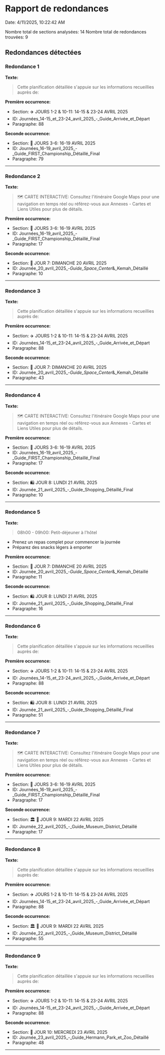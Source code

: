 # Rapport de redondances

Date: 4/11/2025, 10:22:42 AM

Nombre total de sections analysées: 14
Nombre total de redondances trouvées: 9

## Redondances détectées

### Redondance 1

**Texte:**

> Cette planification détaillée s'appuie sur les informations recueillies auprès de:

**Première occurrence:**

- Section:  ✈️ JOURS 1-2 & 10-11: 14-15 & 23-24 AVRIL 2025
- ID: Journées_14-15_et_23-24_avril_2025_-_Guide_Arrivée_et_Départ
- Paragraphe: 88

**Seconde occurrence:**

- Section:  🤖 JOURS 3-6: 16-19 AVRIL 2025
- ID: Journées_16-19_avril_2025_-_Guide_FIRST_Championship_Détaillé_Final
- Paragraphe: 79

---

### Redondance 2

**Texte:**

> 🗺️ CARTE INTERACTIVE: Consultez l'itinéraire Google Maps pour une navigation en temps réel ou référez-vous aux Annexes - Cartes et Liens Utiles pour plus de détails.

**Première occurrence:**

- Section:  🤖 JOURS 3-6: 16-19 AVRIL 2025
- ID: Journées_16-19_avril_2025_-_Guide_FIRST_Championship_Détaillé_Final
- Paragraphe: 17

**Seconde occurrence:**

- Section:  🚀 JOUR 7: DIMANCHE 20 AVRIL 2025
- ID: Journée_20_avril_2025_-_Guide_Space_Center_&_Kemah_Détaillé
- Paragraphe: 10

---

### Redondance 3

**Texte:**

> Cette planification détaillée s'appuie sur les informations recueillies auprès de:

**Première occurrence:**

- Section:  ✈️ JOURS 1-2 & 10-11: 14-15 & 23-24 AVRIL 2025
- ID: Journées_14-15_et_23-24_avril_2025_-_Guide_Arrivée_et_Départ
- Paragraphe: 88

**Seconde occurrence:**

- Section:  🚀 JOUR 7: DIMANCHE 20 AVRIL 2025
- ID: Journée_20_avril_2025_-_Guide_Space_Center_&_Kemah_Détaillé
- Paragraphe: 43

---

### Redondance 4

**Texte:**

> 🗺️ CARTE INTERACTIVE: Consultez l'itinéraire Google Maps pour une navigation en temps réel ou référez-vous aux Annexes - Cartes et Liens Utiles pour plus de détails.

**Première occurrence:**

- Section:  🤖 JOURS 3-6: 16-19 AVRIL 2025
- ID: Journées_16-19_avril_2025_-_Guide_FIRST_Championship_Détaillé_Final
- Paragraphe: 17

**Seconde occurrence:**

- Section:  🛍️ JOUR 8: LUNDI 21 AVRIL 2025
- ID: Journée_21_avril_2025_-_Guide_Shopping_Détaillé_Final
- Paragraphe: 10

---

### Redondance 5

**Texte:**

> 08h00 - 09h00: Petit-déjeuner à l'hôtel
- Prenez un repas complet pour commencer la journée
- Préparez des snacks légers à emporter

**Première occurrence:**

- Section:  🚀 JOUR 7: DIMANCHE 20 AVRIL 2025
- ID: Journée_20_avril_2025_-_Guide_Space_Center_&_Kemah_Détaillé
- Paragraphe: 11

**Seconde occurrence:**

- Section:  🛍️ JOUR 8: LUNDI 21 AVRIL 2025
- ID: Journée_21_avril_2025_-_Guide_Shopping_Détaillé_Final
- Paragraphe: 16

---

### Redondance 6

**Texte:**

> Cette planification détaillée s'appuie sur les informations recueillies auprès de:

**Première occurrence:**

- Section:  ✈️ JOURS 1-2 & 10-11: 14-15 & 23-24 AVRIL 2025
- ID: Journées_14-15_et_23-24_avril_2025_-_Guide_Arrivée_et_Départ
- Paragraphe: 88

**Seconde occurrence:**

- Section:  🛍️ JOUR 8: LUNDI 21 AVRIL 2025
- ID: Journée_21_avril_2025_-_Guide_Shopping_Détaillé_Final
- Paragraphe: 51

---

### Redondance 7

**Texte:**

> 🗺️ CARTE INTERACTIVE: Consultez l'itinéraire Google Maps pour une navigation en temps réel ou référez-vous aux Annexes - Cartes et Liens Utiles pour plus de détails.

**Première occurrence:**

- Section:  🤖 JOURS 3-6: 16-19 AVRIL 2025
- ID: Journées_16-19_avril_2025_-_Guide_FIRST_Championship_Détaillé_Final
- Paragraphe: 17

**Seconde occurrence:**

- Section:  🏛️ 🔬 JOUR 9: MARDI 22 AVRIL 2025
- ID: Journée_22_avril_2025_-_Guide_Museum_District_Détaillé
- Paragraphe: 17

---

### Redondance 8

**Texte:**

> Cette planification détaillée s'appuie sur les informations recueillies auprès de:

**Première occurrence:**

- Section:  ✈️ JOURS 1-2 & 10-11: 14-15 & 23-24 AVRIL 2025
- ID: Journées_14-15_et_23-24_avril_2025_-_Guide_Arrivée_et_Départ
- Paragraphe: 88

**Seconde occurrence:**

- Section:  🏛️ 🔬 JOUR 9: MARDI 22 AVRIL 2025
- ID: Journée_22_avril_2025_-_Guide_Museum_District_Détaillé
- Paragraphe: 55

---

### Redondance 9

**Texte:**

> Cette planification détaillée s'appuie sur les informations recueillies auprès de:

**Première occurrence:**

- Section:  ✈️ JOURS 1-2 & 10-11: 14-15 & 23-24 AVRIL 2025
- ID: Journées_14-15_et_23-24_avril_2025_-_Guide_Arrivée_et_Départ
- Paragraphe: 88

**Seconde occurrence:**

- Section:  🦁 JOUR 10: MERCREDI 23 AVRIL 2025
- ID: Journée_23_avril_2025_-_Guide_Hermann_Park_et_Zoo_Détaillé
- Paragraphe: 48

---

